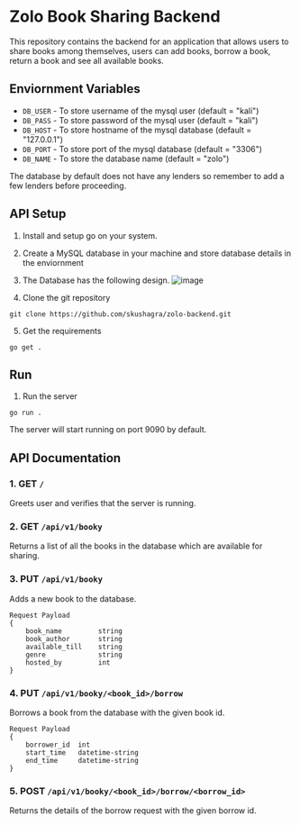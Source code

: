 # Zolo Book Sharing Backend

This repository contains the backend for an application that allows users to share books among themselves, users can add books, borrow a book, return a book and see all available books. 

## Enviornment Variables

- `DB_USER` - To store username of the mysql user (default = "kali")
- `DB_PASS` - To store password of the mysql user (default = "kali")
- `DB_HOST` - To store hostname of the mysql database (default = "127.0.0.1")
- `DB_PORT` - To store port of the mysql database (default = "3306")
- `DB_NAME` - To store the database name (default = "zolo")

The database by default does not have any lenders so remember to add a few lenders before proceeding.


## API Setup
1. Install and setup go on your system.
2. Create a MySQL database in your machine and store database details in the enviornment
3. The Database has the following design. 
 ![image](https://github.com/skushagra/zolo-backend/assets/66439372/89d0bafa-7ba2-431b-a705-094609ffb76a)

4. Clone the git repository

```
git clone https://github.com/skushagra/zolo-backend.git
```
5. Get the requirements 
```
go get .
```

## Run
1. Run the server
```
go run .
```

The server will start running on port 9090 by default.

## API Documentation

### 1. GET `/`
Greets user and verifies that the server is running.

### 2. GET `/api/v1/booky`
Returns a list of all the books in the database which are available for sharing.

### 3. PUT `/api/v1/booky`
Adds a new book to the database.
```
Request Payload 
{
	book_name         string
	book_author       string
	available_till    string
	genre             string
	hosted_by         int
}
```

### 4. PUT `/api/v1/booky/<book_id>/borrow`
Borrows a book from the database with the given book id.
```
Request Payload 
{
    borrower_id  int
    start_time   datetime-string 
    end_time     datetime-string
}
```

### 5. POST `/api/v1/booky/<book_id>/borrow/<borrow_id>`
Returns the details of the borrow request with the given borrow id.
